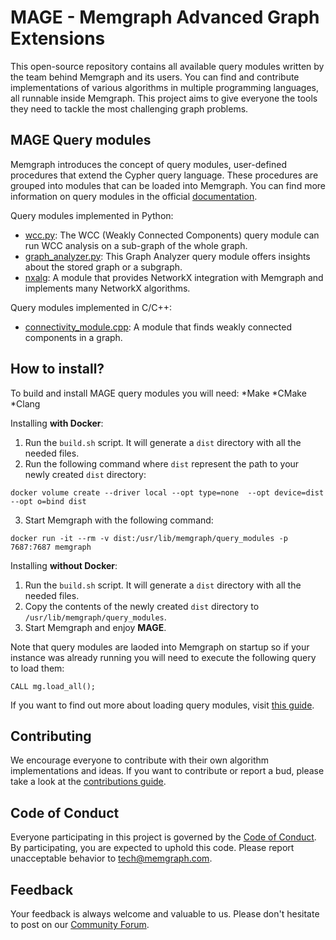 # MAGE - Memgraph Advanced Graph Extensions

This open-source repository contains all available query modules written by the team behind Memgraph and its users. You can find and contribute implementations of various algorithms in multiple programming languages, all runnable inside Memgraph. This project aims to give everyone the tools they need to tackle the most challenging graph problems. 

## MAGE Query modules

Memgraph introduces the concept of query modules, user-defined procedures that extend the Cypher query language. These procedures are grouped into modules that can be loaded into Memgraph. You can find more information on query modules in the official [documentation](https://docs.memgraph.com/memgraph/database-functionalities/query-modules).

Query modules implemented in Python:
* [wcc.py](python/wcc.py): The WCC (Weakly Connected Components) query module can run WCC analysis on a sub-graph of the whole graph.
* [graph_analyzer.py](python/graph_analyzer.py): This Graph Analyzer query module offers insights about the stored graph or a subgraph.
* [nxalg](python/nxalg.py): A module that provides NetworkX integration with Memgraph and implements many NetworkX algorithms.  

Query modules implemented in C/C++:
* [connectivity_module.cpp](cpp/connectivity_module/connectivity_module.cpp): A module that finds weakly connected components in a graph.

## How to install?

To build and install MAGE query modules you will need:
*Make
*CMake
*Clang

Installing **with Docker**:

1. Run the `build.sh` script. It will generate a `dist` directory with all the needed files.
2. Run the following command where `dist` represent the path to your newly created `dist` directory:
```
docker volume create --driver local --opt type=none  --opt device=dist --opt o=bind dist
```
3. Start Memgraph with the following command:
```
docker run -it --rm -v dist:/usr/lib/memgraph/query_modules -p 7687:7687 memgraph
```

Installing **without Docker**:
1. Run the `build.sh` script. It will generate a `dist` directory with all the needed files.
2. Copy the contents of the newly created `dist` directory to `/usr/lib/memgraph/query_modules`.
3. Start Memgraph and enjoy **MAGE**.

Note that query modules are laoded into Memgraph on startup so if your instance was already running you will need to execute the following query to load them:
```
CALL mg.load_all();
```
If you want to find out more about loading query modules, visit [this guide](https://docs.memgraph.com/memgraph/database-functionalities/query-modules/load-call-query-modules).

## Contributing

We encourage everyone to contribute with their own algorithm implementations and ideas. If you want to contribute or report a bud, please take a look at the [contributions guide](CONTRIBUTING.md).

## Code of Conduct

Everyone participating in this project is governed by the [Code of Conduct](CODE_OF_CONDUCT.md). By participating, you are expected to uphold this code. Please report unacceptable behavior to <tech@memgraph.com>.

## Feedback
Your feedback is always welcome and valuable to us. Please don't hesitate to post on our [Community Forum](https://discourse.memgraph.com/).

